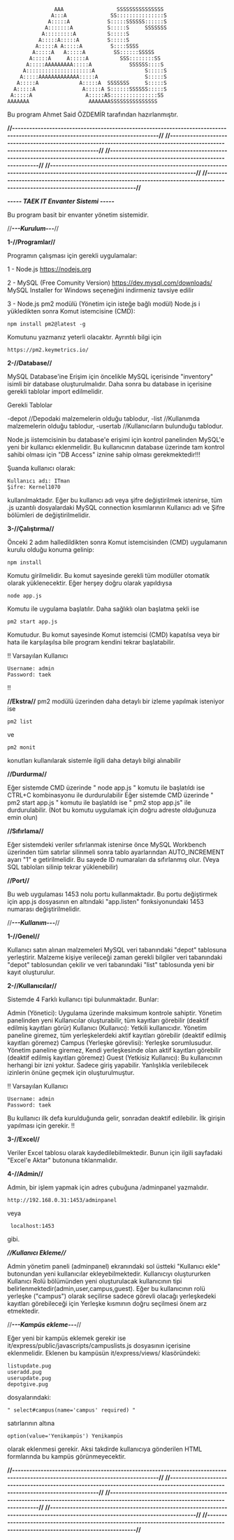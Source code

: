                                                        
                   AAA                 SSSSSSSSSSSSSSS   
                  A:::A              SS:::::::::::::::S  
                 A:::::A            S:::::SSSSSS::::::S  
                A:::::::A           S:::::S     SSSSSSS  
               A:::::::::A          S:::::S              
              A:::::A:::::A         S:::::S              
             A:::::A A:::::A         S::::SSSS           
            A:::::A   A:::::A         SS::::::SSSSS      
           A:::::A     A:::::A          SSS::::::::SS    
          A:::::AAAAAAAAA:::::A            SSSSSS::::S   
         A:::::::::::::::::::::A                S:::::S  
        A:::::AAAAAAAAAAAAA:::::A               S:::::S  
       A:::::A             A:::::A  SSSSSSS     S:::::S  
      A:::::A               A:::::A S::::::SSSSSS:::::S  
     A:::::A                 A:::::AS:::::::::::::::SS   
    AAAAAAA                   AAAAAAASSSSSSSSSSSSSSS     
                                                       


Bu program Ahmet Said ÖZDEMİR tarafından hazırlanmıştır.



**//--------------------------------------------------------------------------------------------------------------------------------//**
**//--------------------------------------------------------------------------------------------------------------------------------//**
**//--------------------------------------------------------------------------------------------------------------------------------//**
**//--------------------------------------------------------------------------------------------------------------------------------//**
**//--------------------------------------------------------------------------------------------------------------------------------//**





*****----- TAEK IT Envanter Sistemi -----*****

  Bu program basit bir envanter yönetim sistemidir.




//***---Kurulum---***//

**1-//Programlar//**

Programın çalışması için gerekli uygulamalar:

1 - Node.js
    https://nodejs.org

2 - MySQL (Free Comunity Version)
    https://dev.mysql.com/downloads/
    MySQL Installer for Windows seçeneğini indirmeniz tavsiye edilir

3 - Node.js pm2 modülü (Yönetim için isteğe bağlı modül)
    Node.js i yükledikten sonra Komut istemcisine (CMD):

    npm install pm2@latest -g

   Komutunu yazmanız yeterli olacaktır.
   Ayrıntılı bilgi için
    
    https://pm2.keymetrics.io/ 




**2-//Database//**

  MySQL Database'ine Erişim için öncelikle MySQL içerisinde "inventory" isimli bir database oluşturulmalıdır. Daha sonra bu database in içerisine gerekli tablolar import edilmelidir.

Gerekli Tablolar

  -depot        //Depodaki malzemelerin olduğu tablodur,
  -list         //Kullanımda malzemelerin olduğu tablodur,
  -usertab      //Kullanıcıların bulunduğu tablodur.


  Node.js iistemcisinin bu database'e erişimi için kontrol panelinden MySQL'e yeni bir kullanıcı eklenmelidir.
  Bu kullanıcının database üzerinde tam kontrol sahibi olması için "DB Access" iznine sahip olması gerekmektedir!!!

  Şuanda kullanıcı olarak:

    Kullanıcı adı: ITman
    Şifre: Kernel1070

  kullanılmaktadır. Eğer bu kullanıcı adı veya şifre değiştirilmek istenirse, tüm .js uzantılı dosyalardaki MySQL connection kısımlarının Kullanıcı adı ve Şifre bölümleri de değiştirilmelidir.




**3-//Çalıştırma//**

  Önceki 2 adım halledildikten sonra Komut istemcisinden (CMD) uygulamanın kurulu olduğu konuma gelinip:

    npm install

  Komutu girilmelidir. Bu komut sayesinde gerekli tüm modüller otomatik olarak yüklenecektir.
  Eğer herşey doğru olarak yapıldıysa

    node app.js

  Komutu ile uygulama başlatılır.
  Daha sağlıklı olan başlatma şekli ise

    pm2 start app.js

  Komutudur. Bu komut sayesinde Komut istemcisi (CMD) kapatılsa veya bir hata ile karşılaşılsa bile program kendini tekrar başlatabilir.

  !!
  Varsayılan Kullanıcı

    Username: admin
    Password: taek
  !!

  **//Ekstra//**
    pm2 modülü üzerinden daha detaylı bir izleme yapılmak isteniyor ise

    pm2 list 
    
   ve

    pm2 monit

   konutları kullanılarak sistemle ilgili daha detaylı bilgi alınabilir

  **//Durdurma//**

   Eğer sistemde CMD üzerinde  " node app.js "  komutu ile başlatıldı ise CTRL+C kombinasyonu ile durdurulabilir
   Eğer sistemde CMD üzerinde  " pm2 start app.js "  komutu ile başlatıldı ise  " pm2 stop app.js"  ile durdurulabilir. (Not bu komutu uygulamak için doğru adreste olduğunuza emin olun)

  **//Sıfırlama//**

   Eğer sistemdeki veriler sıfırlanmak istenirse önce MySQL Workbench üzerinden tüm satırlar silinmeli sonra tablo ayarlarından AUTO_INCREMENT ayarı "1" e getirilmelidir. Bu sayede ID numaraları da sıfırlanmış olur.
   (Veya SQL tabloları silinip tekrar yüklenebilir)

  **//Port//**

  Bu web uygulaması 1453 nolu portu kullanmaktadır. Bu portu değiştirmek için app.js dosyasının en altındaki "app.listen" fonksiyonundaki 1453 numarası değiştirilmelidir.


//***---Kullanım---***//

  **1-//Genel//**

  Kullanıcı satın alınan malzemeleri MySQL veri tabanındaki "depot" tablosuna yerleştirir. Malzeme kişiye verileceği zaman gerekli bilgiler veri tabanındaki "depot" tablosundan çekilir ve veri tabanındaki "list" tablosunda yeni bir kayıt oluşturulur.

  **2-//Kullanıcılar//**

  Sistemde 4 Farklı kullanıcı tipi bulunmaktadır. Bunlar:

  Admin (Yönetici): Uygulama üzerinde maksimum kontrole sahiptir. Yönetim panelinden yeni Kullanıcılar oluşturabilir, tüm kayıtları görebilir (deaktif edilmiş kayıtları görür)
  Kullanıcı (Kullanıcı): Yetkili kullanıcıdır. Yönetim paneline giremez, tüm yerleşkelerdeki aktif kayıtları görebilir (deaktif edilmiş kayıtları göremez)
  Campus (Yerleşke görevlisi): Yerleşke sorumlusudur. Yönetim paneline giremez, Kendi yerleşkesinde olan aktif kayıtları görebilir (deaktif edilmiş kayıtları göremez)
  Guest (Yetkisiz Kullanıcı): Bu kullanıcının herhangi bir izni yoktur. Sadece giriş yapabilir. Yanlışlıkla verilebilecek izinlerin önüne geçmek için oluşturulmuştur.

  !!
  Varsayılan Kullanıcı

    Username: admin
    Password: taek

  Bu kullanıcı ilk defa kurulduğunda gelir, sonradan deaktif edilebilir. İlk girişin yapılması için gerekir.
  !!


  **3-//Excel//**

  Veriler Excel tablosu olarak kaydedilebilmektedir. Bunun için ilgili sayfadaki "Excel'e Aktar" butonuna tıklanmalıdır.

  **4-//Admin//**

  Admin, bir işlem yapmak için adres çubuğuna /adminpanel yazmalıdır.

    http://192.168.0.31:1453/adminpanel
   
   veya
   
     localhost:1453
   
   gibi.

   ***//Kullanıcı Ekleme//***

   Admin yönetim paneli (adminpanel) ekranındaki sol üstteki "Kullanıcı ekle" butonundan yeni kullanıcılar ekleyebilmektedir.
   Kullanıcıyı oluştururken Kullanıcı Rolü bölümünden yeni oluşturulacak kullanıcının tipi belirlenmektedir(admin,user,campus,guest).
     Eğer bu kullanıcının rolü yerleşke ("campus") olarak seçilirse sadece görevli olacağı yerleşkedeki kayıtları görebileceği için Yerleşke kısmının doğru seçilmesi önem arz etmektedir.




//***---Kampüs ekleme---***//

  Eğer yeni bir kampüs eklemek gerekir ise it/express/public/javascripts/campuslists.js dosyasının içerisine eklenmelidir.
  Eklenen bu kampüsün  it/express/views/ klasöründeki:

    listupdate.pug
    useradd.pug
    userupdate.pug
    depotgive.pug

  dosyalarındaki:

    " select#campus(name='campus' required) "

  satırlarının altına 
  
    option(value='Yenikampüs') Yenikampüs

  olarak eklenmesi gerekir. Aksi takdirde kullanıcıya gönderilen HTML formlarında bu kampüs görünmeyecektir.





**//--------------------------------------------------------------------------------------------------------------------------------//**
**//--------------------------------------------------------------------------------------------------------------------------------//**
**//--------------------------------------------------------------------------------------------------------------------------------//**
**//--------------------------------------------------------------------------------------------------------------------------------//**
**//--------------------------------------------------------------------------------------------------------------------------------//**
